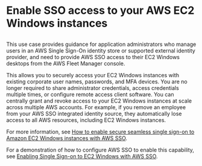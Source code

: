 # Enable SSO access to your AWS EC2 Windows instances<a name="use-case-ec2"></a>

## <a name="enable-sso-access-ec2"></a>

This use case provides guidance for application administrators who manage users in an AWS Single Sign\-On identity store or supported external identity provider, and need to provide AWS SSO access to their EC2 Windows desktops from the AWS Fleet Manager console\.

This allows you to securely access your EC2 Windows instances with existing corporate user names, passwords, and MFA devices\. You are no longer required to share administrator credentials, access credentials multiple times, or configure remote access client software\. You can centrally grant and revoke access to your EC2 Windows instances at scale across multiple AWS accounts\. For example, if you remove an employee from your AWS SSO integrated identity source, they automatically lose access to all AWS resources, including EC2 Windows instances\.

For more information, see [ How to enable secure seamless single sign\-on to Amazon EC2 Windows instances with AWS SSO](https://aws.amazon.com/blogs/security/how-to-enable-secure-seamless-single-sign-on-to-amazon-ec2-windows-instances-with-aws-sso/)\.

For a demonstration of how to configure AWS SSO to enable this capability, see [Enabling Single Sign\-on to EC2 Windows with AWS SSO](https://www.youtube.com/watch?v=gUUYLK67L8U)\. 